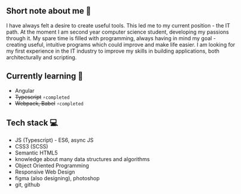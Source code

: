 ## Short note about me 👋
<div style="width: 70ch;">
I have always felt a desire to create useful tools. This led me to my current position - the IT path. At the moment I am second year computer science student,    developing my passions through it.  
My spare time is filled with programming, always having in mind my goal - creating useful, intuitive programs which could improve and make life easier. I am looking for my first experience in the IT industry to improve my skills in building applications, both architecturally and scripting.
</div>

## Currently learning 👾
* Angular
* ~~Typescript~~ `⚡completed`
* ~~Webpack, Babel~~ `⚡completed`

## Tech stack 💻
*  JS (Typescript) - ES6, async JS
*  CSS3 (SCSS)
*  Semantic HTML5
*  knowledge about many data structures and algorithms
*  Object Oriented Programming
*  Responsive Web Design
*  figma (also designing), photoshop
*  git, github
